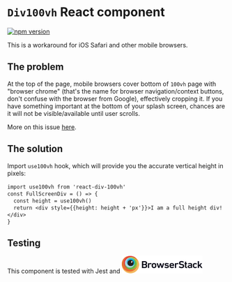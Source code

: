 # `Div100vh` React component

[![npm version](https://badge.fury.io/js/react-div-100vh.svg)](https://badge.fury.io/js/react-div-100vh)

This is a workaround for iOS Safari and other mobile browsers.

## The problem

At the top of the page, mobile browsers cover bottom of `100vh` page with "browser chrome" (that's the name for browser navigation/context buttons, don't confuse with the browser from Google), effectively cropping it. If you have something important at the bottom of your splash screen, chances are it will not be visible/available until user scrolls.

More on this issue [here](https://nicolas-hoizey.com/2015/02/viewport-height-is-taller-than-the-visible-part-of-the-document-in-some-mobile-browsers.html).

## The solution

Import `use100vh` hook, which will provide you the accurate vertical height in pixels:

```
import use100vh from 'react-div-100vh'
const FullScreenDiv = () => {
  const height = use100vh()
  return <div style={{height: height + 'px'}}>I am a full height div!</div>
}
```

## Testing

This component is tested with Jest and <a href="https://www.browserstack.com"><img title="BrowserStack Logo" alt="BrowserStack Logo" height="40" src="images/BrowserStack-logo.svg"></a>
